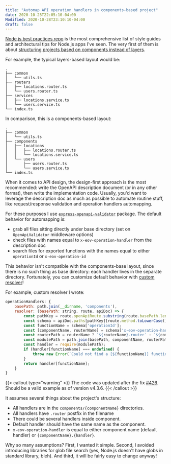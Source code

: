 ```yaml
---
title: "Automap API operation handlers in components-based project"
date: 2020-10-25T22:05:10-04:00
Modified: 2020-10-28T23:10:10-04:00
draft: false
---
```


[Node.js best practices repo](https://github.com/goldbergyoni/nodebestpractices) is the most comprehensive list of style guides and architectural tips for Node.js apps I've seen. The very first of them is about [structuring projects based on components instead of layers](https://github.com/goldbergyoni/nodebestpractices/blob/master/sections/projectstructre/breakintcomponents.md).

For example, the typical layers-based layout would be:

```
.
├── common
│   └── utils.ts
├── routers
│   ├── locations.router.ts
│   └── users.router.ts
├── services
│   ├── locations.service.ts
│   └── users.service.ts
└── index.ts
```

In comparison, this is a components-based layout:

```
.
├── common
│   └── utils.ts
├── components
│   ├── locations
│   │   ├── locations.router.ts
│   │   └── locations.service.ts
│   └── users
│       ├── users.router.ts
│       └── users.service.ts
└── index.ts
```

When it comes to API design, the design-first approach is the most recommended: write the OpenAPI description document (or in any other format), then write the implementation code. Usually, you'd want to leverage the description doc as much as possible to automate routine stuff, like request/response validation and operation handlers automapping.

For these purposes I use [`express-openapi-validator`](https://github.com/cdimascio/express-openapi-validator/) package. The default behavior for automapping is:

- grab all files sitting directly under base directory (set on `OpenApiValidator` middleware options)
- check files with names equal to `x-eov-operation-handler` from the description doc
- search files for exported functions with the names equal to either `operationId` or `x-eov-operation-id`

This behavior isn't compatible with the components-base layout, since there is no such thing as base directory: each handler lives in the separate directory. Fortunately, you can customize default behavior with [custom resolver](https://github.com/cdimascio/express-openapi-validator/#%EF%B8%8F-operationhandlers-optional)!

For example, custom resolver I wrote:

```js
operationHandlers: {
    basePath: path.join(__dirname, 'components'),
    resolver: (basePath: string, route, apiDoc) => {
        const pathKey = route.openApiRoute.substring(route.basePath.length);
        const schema = apiDoc.paths[pathKey][route.method.toLowerCase()];
        const functionName = schema['operationId'];
        const [componentName, routerName] = schema['x-eov-operation-handler'].split('.');
        const routerPath = routerName ? `${routerName}.router` : `${componentName}.router`;
        const modulePath = path.join(basePath, componentName, routerPath);
        const handler = require(modulePath);
        if (handler[functionName] === undefined) {
            throw new Error(`Could not find a [${functionName}] function in ${modulePath} when trying to route [${route.method} ${route.expressRoute}].`);
        }
        return handler[functionName];
    }
}
```

{{< callout type="warning" >}}
The code was updated after the fix [#426](https://github.com/cdimascio/express-openapi-validator/issues/426). Should be a valid example as of version v4.3.6.
{{< /callout >}}


It assumes several things about the project's structure:

- All handlers are in the `components/{componentName}` directories.
- All handlers have `.router` postfix in the filename
- There could be several handlers inside component. 
- Default handler should have the same name as the component. 
- `x-eov-operation-handler` is equal to either component name (default handler) or `{componentName}.{handler}`.

Why so many assumptions? First, I wanted it simple. Second, I avoided introducing libraries for glob file search (yes, Node.js doesn't have globs in standard library, bleh). And third, it will be fairly easy to change anyway!


